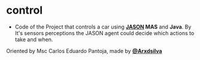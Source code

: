 # control
- Code of the Project that controls a car using **[JASON](!http://jason.sourceforge.net/wp/) MAS** and **Java**. By It's sensors perceptions the JASON agent could decide which actions to take and when.

Oriented by Msc Carlos Eduardo Pantoja, made by **[@Arxdsilva](!twitter.com/arxdsilva)**
